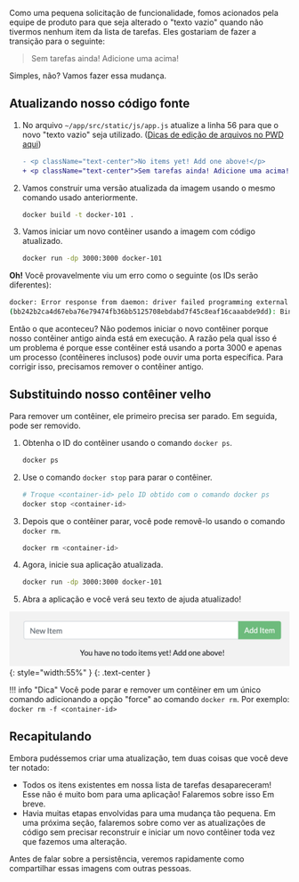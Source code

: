 
Como uma pequena solicitação de funcionalidade, fomos acionados pela equipe de produto para que seja alterado 
o "texto vazio" quando não tivermos nenhum item da lista de tarefas. Eles
gostariam de fazer a transição para o seguinte:

> Sem tarefas ainda! Adicione uma acima!

Simples, não? Vamos fazer essa mudança.

## Atualizando nosso código fonte

1. No arquivo `~/app/src/static/js/app.js` atualize a linha 56 para que o novo "texto vazio" seja utilizado. ([Dicas de edição de arquivos no PWD aqui](/pwd-tips#editing-files))

    ```diff
    - <p className="text-center">No items yet! Add one above!</p>
    + <p className="text-center">Sem tarefas ainda! Adicione uma acima!</p>
    ```

1. Vamos construir uma versão atualizada da imagem usando o mesmo comando usado anteriormente.

    ```bash
    docker build -t docker-101 .
    ```

1. Vamos iniciar um novo contêiner usando a imagem com código atualizado.

    ```bash
    docker run -dp 3000:3000 docker-101
    ```

**Oh!** Você provavelmente viu um erro como o seguinte (os IDs serão diferentes):

```bash
docker: Error response from daemon: driver failed programming external connectivity on endpoint laughing_burnell
(bb242b2ca4d67eba76e79474fb36bb5125708ebdabd7f45c8eaf16caaabde9dd): Bind for 0.0.0.0:3000 failed: port is already allocated.
```

Então o que aconteceu? Não podemos iniciar o novo contêiner porque nosso contêiner antigo ainda está
em execução. A razão pela qual isso é um problema é porque esse contêiner está usando a porta 3000 e
apenas um processo (contêineres inclusos) pode ouvir uma porta específica. Para corrigir isso, precisamos remover
o contêiner antigo.


## Substituindo nosso contêiner velho

Para remover um contêiner, ele primeiro precisa ser parado. Em seguida, pode ser removido.

1. Obtenha o ID do contêiner usando o comando `docker ps`.

    ```bash
    docker ps
    ```

1. Use o comando `docker stop` para parar o contêiner.

    ```bash
    # Troque <container-id> pelo ID obtido com o comando docker ps
    docker stop <container-id>
    ```

1. Depois que o contêiner parar, você pode removê-lo usando o comando `docker rm`.

    ```bash
    docker rm <container-id>
    ```

1. Agora, inicie sua aplicação atualizada.

    ```bash
    docker run -dp 3000:3000 docker-101
    ```

1. Abra a aplicação e você verá seu texto de ajuda atualizado!

![Aplicação atualizada com texto vazio atualizado](todo-list-updated-empty-text.png){: style="width:55%" }
{: .text-center }

!!! info "Dica"
    Você pode parar e remover um contêiner em um único comando adicionando a opção "force"
    ao comando `docker rm`. Por exemplo: `docker rm -f <container-id>`

## Recapitulando

Embora pudéssemos criar uma atualização, tem duas coisas que você deve ter notado:

- Todos os itens existentes em nossa lista de tarefas desapareceram! Esse não é muito bom para uma aplicação! Falaremos sobre isso
Em breve.
- Havia muitas etapas envolvidas para uma mudança tão pequena. Em uma próxima seção, falaremos sobre
como ver as atualizações de código sem precisar reconstruir e iniciar um novo contêiner toda vez que fazemos uma alteração.

Antes de falar sobre a persistência, veremos rapidamente como compartilhar essas imagens com outras pessoas.
